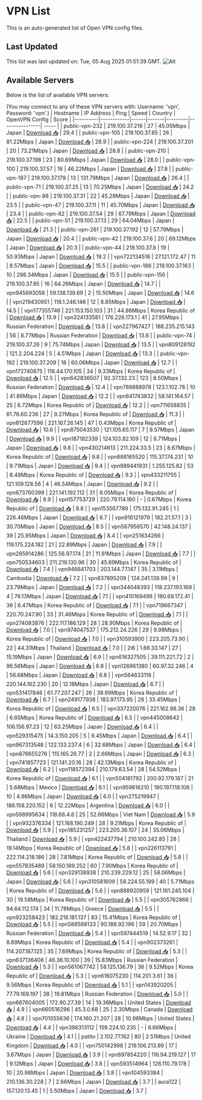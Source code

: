 # VPN List

This is an auto-generated list of Open VPN config files.

## Last Updated

This list was last updated on: Tue, 05 Aug 2025 01:51:39 GMT.
![Alt](https://repobeats.axiom.co/api/embed/186b98318ef1479477931607c1ad7d823f12451f.svg "Repobeats analytics image")

## Available Servers

Below is the list of available VPN servers:

(You may connect to any of these VPN servers with: Username: 'vpn', Password: 'vpn'.)
| Hostname | IP Address | Ping | Speed | Country | OpenVPN Config | Score |
|----------|------------|------|-------|---------|----------------| ----- |
| public-vpn-232 | 219.100.37.219 | 27 | 45.05Mbps | Japan | [Download 📥](./configs/server_0_JP.ovpn) | 29.4 |
| public-vpn-105 | 219.100.37.85 | 26 | 81.22Mbps | Japan | [Download 📥](./configs/server_1_JP.ovpn) | 28.9 |
| public-vpn-224 | 219.100.37.201 | 20 | 73.21Mbps | Japan | [Download 📥](./configs/server_2_JP.ovpn) | 28.8 |
| public-vpn-210 | 219.100.37.198 | 23 | 80.69Mbps | Japan | [Download 📥](./configs/server_3_JP.ovpn) | 28.0 |
| public-vpn-100 | 219.100.37.57 | 16 | 46.22Mbps | Japan | [Download 📥](./configs/server_4_JP.ovpn) | 27.8 |
| public-vpn-187 | 219.100.37.179 | 13 | 131.79Mbps | Japan | [Download 📥](./configs/server_5_JP.ovpn) | 26.4 |
| public-vpn-71 | 219.100.37.25 | 13 | 70.25Mbps | Japan | [Download 📥](./configs/server_6_JP.ovpn) | 24.2 |
| public-vpn-98 | 219.100.37.31 | 22 | 45.28Mbps | Japan | [Download 📥](./configs/server_7_JP.ovpn) | 23.5 |
| public-vpn-47 | 219.100.37.11 | 11 | 45.70Mbps | Japan | [Download 📥](./configs/server_8_JP.ovpn) | 23.4 |
| public-vpn-82 | 219.100.37.54 | 29 | 67.79Mbps | Japan | [Download 📥](./configs/server_9_JP.ovpn) | 22.5 |
| public-vpn-51 | 219.100.37.13 | 29 | 64.04Mbps | Japan | [Download 📥](./configs/server_10_JP.ovpn) | 21.3 |
| public-vpn-261 | 219.100.37.192 | 12 | 57.79Mbps | Japan | [Download 📥](./configs/server_11_JP.ovpn) | 20.4 |
| public-vpn-42 | 219.100.37.6 | 20 | 69.12Mbps | Japan | [Download 📥](./configs/server_12_JP.ovpn) | 20.3 |
| public-vpn-44 | 219.100.37.8 | 19 | 50.93Mbps | Japan | [Download 📥](./configs/server_13_JP.ovpn) | 19.2 |
| vpn722134516 | 27.121.172.47 | 11 | 8.57Mbps | Japan | [Download 📥](./configs/server_14_JP.ovpn) | 15.5 |
| public-vpn-186 | 219.100.37.163 | 10 | 298.34Mbps | Japan | [Download 📥](./configs/server_15_JP.ovpn) | 15.5 |
| public-vpn-156 | 219.100.37.95 | 16 | 64.26Mbps | Japan | [Download 📥](./configs/server_16_JP.ovpn) | 14.7 |
| vpn945893058 | 59.138.139.69 | 2 | 15.50Mbps | Japan | [Download 📥](./configs/server_17_JP.ovpn) | 14.6 |
| vpn219430951 | 118.1.246.146 | 12 | 8.85Mbps | Japan | [Download 📥](./configs/server_18_JP.ovpn) | 14.5 |
| vpn177355746 | 221.153.150.103 | 31 | 44.98Mbps | Korea Republic of | [Download 📥](./configs/server_19_KR.ovpn) | 13.9 |
| vpn324133581 | 176.226.173.1 | 41 | 27.95Mbps | Russian Federation | [Download 📥](./configs/server_20_RU.ovpn) | 13.8 |
| vpn227967427 | 188.235.215.143 | 56 | 8.77Mbps | Russian Federation | [Download 📥](./configs/server_21_RU.ovpn) | 13.6 |
| public-vpn-74 | 219.100.37.26 | 9 | 75.74Mbps | Japan | [Download 📥](./configs/server_22_JP.ovpn) | 13.5 |
| vpn809128192 | 121.2.204.224 | 5 | 4.51Mbps | Japan | [Download 📥](./configs/server_23_JP.ovpn) | 13.3 |
| public-vpn-192 | 219.100.37.209 | 18 | 60.06Mbps | Japan | [Download 📥](./configs/server_24_JP.ovpn) | 12.7 |
| vpn172740875 | 118.44.170.105 | 34 | 9.33Mbps | Korea Republic of | [Download 📥](./configs/server_25_KR.ovpn) | 12.5 |
| vpn642836507 | 92.37.132.23 | 123 | 8.50Mbps | Russian Federation | [Download 📥](./configs/server_26_RU.ovpn) | 12.4 |
| vpn789888978 | 123.1.102.78 | 10 | 41.86Mbps | Japan | [Download 📥](./configs/server_27_JP.ovpn) | 12.2 |
| vpn641743832 | 58.141.164.57 | 25 | 6.72Mbps | Korea Republic of | [Download 📥](./configs/server_28_KR.ovpn) | 12.2 |
| vpn711658835 | 61.76.60.236 | 27 | 9.27Mbps | Korea Republic of | [Download 📥](./configs/server_29_KR.ovpn) | 11.3 |
| vpn812677596 | 221.167.26.145 | 47 | 0.43Mbps | Korea Republic of | [Download 📥](./configs/server_30_KR.ovpn) | 10.6 |
| vpn875043530 | 121.105.65.117 | 7 | 9.57Mbps | Japan | [Download 📥](./configs/server_31_JP.ovpn) | 9.9 |
| vpn187182339 | 124.103.82.109 | 12 | 8.71Mbps | Japan | [Download 📥](./configs/server_32_JP.ovpn) | 9.8 |
| vpn430214613 | 211.224.33.5 | 23 | 8.67Mbps | Korea Republic of | [Download 📥](./configs/server_33_KR.ovpn) | 9.8 |
| vpn888165520 | 115.37.174.231 | 10 | 9.71Mbps | Japan | [Download 📥](./configs/server_34_JP.ovpn) | 9.4 |
| vpn989441931 | 1.255.125.82 | 53 | 8.48Mbps | Korea Republic of | [Download 📥](./configs/server_35_KR.ovpn) | 9.3 |
| vpn433211755 | 121.109.128.56 | 4 | 46.54Mbps | Japan | [Download 📥](./configs/server_36_JP.ovpn) | 9.2 |
| vpn673760399 | 221.141.192.112 | 31 | 8.05Mbps | Korea Republic of | [Download 📥](./configs/server_37_KR.ovpn) | 8.9 |
| vpn157753729 | 220.79.114.160 | - | 0.67Mbps | Korea Republic of | [Download 📥](./configs/server_38_KR.ovpn) | 8.8 |
| vpn153567789 | 175.132.91.245 | 1 | 226.46Mbps | Japan | [Download 📥](./configs/server_39_JP.ovpn) | 8.7 |
| vpn916121979 | 182.21.57.1 | 3 | 30.70Mbps | Japan | [Download 📥](./configs/server_40_JP.ovpn) | 8.5 |
| vpn567956570 | 42.148.24.137 | 39 | 25.95Mbps | Japan | [Download 📥](./configs/server_41_JP.ovpn) | 8.4 |
| vpn251634266 | 119.175.224.182 | 21 | 22.89Mbps | Japan | [Download 📥](./configs/server_42_JP.ovpn) | 7.9 |
| vpn285914286 | 125.56.97.174 | 21 | 11.91Mbps | Japan | [Download 📥](./configs/server_43_JP.ovpn) | 7.7 |
| vpn750534603 | 211.219.130.96 | 30 | 45.69Mbps | Korea Republic of | [Download 📥](./configs/server_44_KR.ovpn) | 7.4 |
| vpn946641703 | 203.144.77.147 | 35 | 3.11Mbps | Cambodia | [Download 📥](./configs/server_45_KH.ovpn) | 7.2 |
| vpn837895209 | 124.241.139.99 | 9 | 23.79Mbps | Japan | [Download 📥](./configs/server_46_JP.ovpn) | 7.2 |
| vpn344048393 | 118.237.193.169 | 4 | 76.13Mbps | Japan | [Download 📥](./configs/server_47_JP.ovpn) | 7.1 |
| vpn410169498 | 180.69.172.41 | 36 | 6.47Mbps | Korea Republic of | [Download 📥](./configs/server_48_KR.ovpn) | 7.1 |
| vpn719667347 | 220.70.247.90 | 33 | 31.46Mbps | Korea Republic of | [Download 📥](./configs/server_49_KR.ovpn) | 7.1 |
| vpn274083876 | 222.117.186.129 | 28 | 28.90Mbps | Korea Republic of | [Download 📥](./configs/server_50_KR.ovpn) | 7.0 |
| vpn974047537 | 175.212.24.226 | 29 | 9.98Mbps | Korea Republic of | [Download 📥](./configs/server_51_KR.ovpn) | 7.0 |
| vpn310593900 | 223.205.73.90 | 22 | 44.31Mbps | Thailand | [Download 📥](./configs/server_52_TH.ovpn) | 7.0 |
| 2i6 | 1.66.33.147 | 27 | 15.19Mbps | Japan | [Download 📥](./configs/server_53_JP.ovpn) | 6.9 |
| vpn616327505 | 39.111.221.72 | 2 | 96.56Mbps | Japan | [Download 📥](./configs/server_54_JP.ovpn) | 6.8 |
| vpn126961380 | 60.97.32.246 | 4 | 56.68Mbps | Japan | [Download 📥](./configs/server_55_JP.ovpn) | 6.8 |
| vpn564633118 | 220.144.162.230 | 20 | 12.18Mbps | Japan | [Download 📥](./configs/server_56_JP.ovpn) | 6.7 |
| vpn531417846 | 61.77.207.247 | 26 | 39.99Mbps | Korea Republic of | [Download 📥](./configs/server_57_KR.ovpn) | 6.7 |
| vpn249177938 | 183.97.173.95 | 28 | 33.45Mbps | Korea Republic of | [Download 📥](./configs/server_58_KR.ovpn) | 6.5 |
| vpn337220076 | 221.162.98.36 | 28 | 6.65Mbps | Korea Republic of | [Download 📥](./configs/server_59_KR.ovpn) | 6.5 |
| vpn445008642 | 106.156.97.23 | 12 | 63.25Mbps | Japan | [Download 📥](./configs/server_60_JP.ovpn) | 6.4 |
| vpn529315475 | 14.3.150.205 | 5 | 9.45Mbps | Japan | [Download 📥](./configs/server_61_JP.ovpn) | 6.4 |
| vpn967313548 | 122.133.237.4 | 6 | 32.68Mbps | Japan | [Download 📥](./configs/server_62_JP.ovpn) | 6.4 |
| vpn876655276 | 115.165.26.77 | 2 | 2.66Mbps | Japan | [Download 📥](./configs/server_63_JP.ovpn) | 6.3 |
| vpn741857723 | 121.141.20.16 | 28 | 42.13Mbps | Korea Republic of | [Download 📥](./configs/server_64_KR.ovpn) | 6.2 |
| vpn118572394 | 210.179.63.54 | 28 | 54.52Mbps | Korea Republic of | [Download 📥](./configs/server_65_KR.ovpn) | 6.1 |
| vpn504181792 | 200.92.179.187 | 21 | 5.68Mbps | Mexico | [Download 📥](./configs/server_66_MX.ovpn) | 6.1 |
| vpn959616210 | 180.197.118.108 | 10 | 4.96Mbps | Japan | [Download 📥](./configs/server_67_JP.ovpn) | 6.0 |
| vpn275219947 | 186.158.220.152 | 6 | 12.22Mbps | Argentina | [Download 📥](./configs/server_68_AR.ovpn) | 6.0 |
| vpn598995634 | 118.68.4.6 | 25 | 52.66Mbps | Viet Nam | [Download 📥](./configs/server_69_VN.ovpn) | 5.9 |
| vpn932376334 | 121.168.190.249 | 28 | 9.21Mbps | Korea Republic of | [Download 📥](./configs/server_70_KR.ovpn) | 5.9 |
| vpn185231257 | 223.205.36.107 | 24 | 35.06Mbps | Thailand | [Download 📥](./configs/server_71_TH.ovpn) | 5.9 |
| vpn422437794 | 210.100.242.85 | 28 | 19.14Mbps | Korea Republic of | [Download 📥](./configs/server_72_KR.ovpn) | 5.8 |
| vpn226113791 | 222.114.218.186 | 28 | 7.81Mbps | Korea Republic of | [Download 📥](./configs/server_73_KR.ovpn) | 5.8 |
| vpn557835489 | 58.150.189.252 | 60 | 7.90Mbps | Korea Republic of | [Download 📥](./configs/server_74_KR.ovpn) | 5.6 |
| vpn329138938 | 210.239.229.12 | 25 | 58.06Mbps | Japan | [Download 📥](./configs/server_75_JP.ovpn) | 5.6 |
| vpn310581609 | 58.224.55.199 | 40 | 5.71Mbps | Korea Republic of | [Download 📥](./configs/server_76_KR.ovpn) | 5.6 |
| vpn888920959 | 121.161.245.104 | 30 | 19.58Mbps | Korea Republic of | [Download 📥](./configs/server_77_KR.ovpn) | 5.5 |
| vpn305762866 | 94.64.112.174 | 34 | 11.78Mbps | Greece | [Download 📥](./configs/server_78_GR.ovpn) | 5.5 |
| vpn923258423 | 182.216.181.137 | 83 | 15.41Mbps | Korea Republic of | [Download 📥](./configs/server_79_KR.ovpn) | 5.5 |
| vpn588588133 | 90.188.92.196 | 59 | 20.70Mbps | Russian Federation | [Download 📥](./configs/server_80_RU.ovpn) | 5.4 |
| vpn597444519 | 14.52.9.17 | 32 | 8.69Mbps | Korea Republic of | [Download 📥](./configs/server_81_KR.ovpn) | 5.4 |
| vpn902373261 | 114.207.187.125 | 35 | 7.69Mbps | Korea Republic of | [Download 📥](./configs/server_82_KR.ovpn) | 5.3 |
| vpn637136408 | 46.36.10.100 | 39 | 15.83Mbps | Russian Federation | [Download 📥](./configs/server_83_RU.ovpn) | 5.3 |
| vpn561067742 | 58.125.136.79 | 36 | 9.52Mbps | Korea Republic of | [Download 📥](./configs/server_84_KR.ovpn) | 5.3 |
| vpn616075230 | 114.201.3.61 | 36 | 9.56Mbps | Korea Republic of | [Download 📥](./configs/server_85_KR.ovpn) | 5.1 |
| vpn143920205 | 77.79.169.197 | 38 | 19.81Mbps | Russian Federation | [Download 📥](./configs/server_86_RU.ovpn) | 5.0 |
| vpn667604005 | 172.90.27.39 | 14 | 19.36Mbps | United States | [Download 📥](./configs/server_87_US.ovpn) | 4.9 |
| vpn660516296 | 45.3.0.68 | 25 | 2.30Mbps | Canada | [Download 📥](./configs/server_88_CA.ovpn) | 4.8 |
| vpn701055636 | 174.160.21.207 | 28 | 10.98Mbps | United States | [Download 📥](./configs/server_89_US.ovpn) | 4.4 |
| vpn398313112 | 159.224.10.235 | - | 6.66Mbps | Ukraine | [Download 📥](./configs/server_90_UA.ovpn) | 4.1 |
| patito | 2.102.77.162 | 80 | 2.51Mbps | United Kingdom | [Download 📥](./configs/server_91_GB.ovpn) | 4.0 |
| vpn750142998 | 219.106.213.89 | 17 | 3.67Mbps | Japan | [Download 📥](./configs/server_92_JP.ovpn) | 3.9 |
| vpn897854220 | 116.94.219.127 | 17 | 9.12Mbps | Japan | [Download 📥](./configs/server_93_JP.ovpn) | 3.8 |
| vpn593514964 | 126.110.79.178 | 10 | 20.98Mbps | Japan | [Download 📥](./configs/server_94_JP.ovpn) | 3.8 |
| vpn104593384 | 210.136.30.228 | 7 | 2.66Mbps | Japan | [Download 📥](./configs/server_95_JP.ovpn) | 3.7 |
| aura122 | 157.120.13.45 | 1 | 5.50Mbps | Japan | [Download 📥](./configs/server_96_JP.ovpn) | 3.7 |
